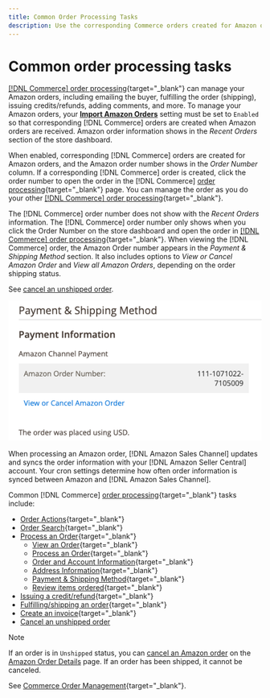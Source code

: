 ```yaml
---
title: Common Order Processing Tasks
description: Use the corresponding Commerce orders created for Amazon orders to manage order activity and processing in the Commerce Admin.
---
```


# Common order processing tasks

[[!DNL Commerce] order processing](https://docs.magento.com/user-guide/sales/order-processing.html){target="_blank"} can manage your Amazon orders, including emailing the buyer, fulfilling the order (shipping), issuing credits/refunds, adding comments, and more. To manage your Amazon orders, your [**Import Amazon Orders**](./order-settings.md) setting must be set to `Enabled` so that corresponding [!DNL Commerce] orders are created when Amazon orders are received. Amazon order information shows in the *Recent Orders* section of the store dashboard.

When enabled, corresponding [!DNL Commerce] orders are created for Amazon orders, and the Amazon order number shows in the _Order Number_ column. If a corresponding [!DNL Commerce] order is created, click the order number to open the order in the [!DNL Commerce] [order processing](https://docs.magento.com/user-guide/sales/order-processing.html){target="_blank"} page. You can manage the order as you do your other [[!DNL Commerce] order processing](https://docs.magento.com/user-guide/sales/order-processing.html){target="_blank"}.

The [!DNL Commerce] order number does not show with the _Recent Orders_ information. The [!DNL Commerce] order number only shows when you click the Order Number on the store dashboard and open the order in [[!DNL Commerce] order processing](https://docs.magento.com/user-guide/sales/order-processing.html){target="_blank"}. When viewing the [!DNL Commerce] order, the Amazon Order number appears in the *Payment & Shipping Method* section. It also includes options to *View or Cancel Amazon Order* and *View all Amazon Orders*, depending on the order shipping status.

See [cancel an unshipped order](./cancel-unshipped-order.md).

![Amazon Order info in the Commerce order](assets/amazon-order-number-payment-info.png)

When processing an Amazon order, [!DNL Amazon Sales Channel] updates and syncs the order information with your [!DNL Amazon Seller Central] account. Your cron settings determine how often order information is synced between Amazon and [!DNL Amazon Sales Channel].

Common [!DNL Commerce] [order processing](https://docs.magento.com/user-guide/sales/order-processing.html){target="_blank"} tasks include:

- [Order Actions](https://docs.magento.com/user-guide/sales/order-actions.html){target="_blank"}
- [Order Search](https://docs.magento.com/user-guide/sales/orders-search.html){target="_blank"}
- [Process an Order](https://docs.magento.com/user-guide/sales/order-processing.html){target="_blank"}
  - [View an Order](https://docs.magento.com/user-guide/sales/order-processing.html#view-an-order){target="_blank"}
  - [Process an Order](https://docs.magento.com/user-guide/sales/order-processing.html#process-an-order){target="_blank"}
  - [Order and Account Information](https://docs.magento.com/user-guide/sales/order-processing.html#order-and-account-information){target="_blank"}
  - [Address Information](https://docs.magento.com/user-guide/sales/order-processing.html#address-information){target="_blank"}
  - [Payment & Shipping Method](https://docs.magento.com/user-guide/sales/order-processing.html#payment--shipping-method){target="_blank"}
  - [Review items ordered](https://docs.magento.com/user-guide/sales/order-processing.html#review-items-ordered){target="_blank"}
- [Issuing a credit/refund](https://docs.magento.com/user-guide/sales/credit-memo-create.html){target="_blank"}
- [Fulfilling/shipping an order](https://docs.magento.com/user-guide/sales/shipments-create.html){target="_blank"}
- [Create an invoice](https://docs.magento.com/user-guide/sales/invoice-create.html){target="_blank"}
- [Cancel an unshipped order](./cancel-unshipped-order.md)

>[!NOTE]
>
>If an order is in `Unshipped` status, you can [cancel an Amazon order](./cancel-unshipped-order.md) on the [Amazon Order Details](./amazon-order-details.md) page. If an order has been shipped, it cannot be canceled.

See [Commerce Order Management](https://docs.magento.com/user-guide/sales/order-management.html){target="_blank"}.
